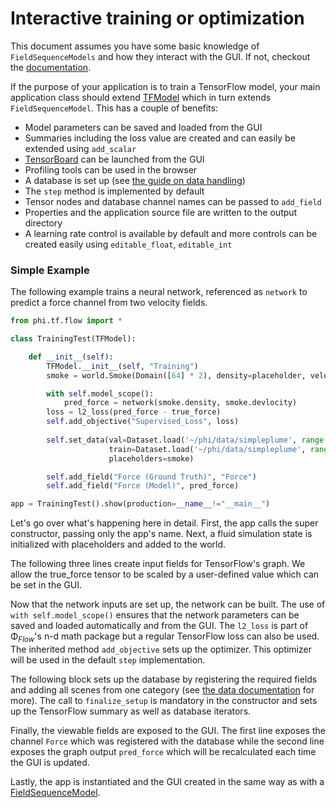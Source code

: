 # Interactive training or optimization

This document assumes you have some basic knowledge of `FieldSequenceModels` and how they interact with the GUI.
If not, checkout the [documentation](Browser_GUI.md).

If the purpose of your application is to train a TensorFlow model, your main application class should extend [TFModel](../phi/tf/model.py) which in turn extends `FieldSequenceModel`.
This has a couple of benefits:

- Model parameters can be saved and loaded from the GUI
- Summaries including the loss value are created and can easily be extended using `add_scalar`
- [TensorBoard](https://www.tensorflow.org/guide/summaries_and_tensorboard) can be launched from the GUI
- Profiling tools can be used in the browser
- A database is set up (see [the guide on data handling](Reading_and_Writing_Data.md))
- The `step` method is implemented by default
- Tensor nodes and database channel names can be passed to `add_field`
- Properties and the application source file are written to the output directory
- A learning rate control is available by default and more controls can be created easily using `editable_float`, `editable_int`

### Simple Example

The following example trains a neural network, referenced as `network` to predict a force channel from two velocity fields.

```python
from phi.tf.flow import *

class TrainingTest(TFModel):

    def __init__(self):
        TFModel.__init__(self, "Training")
        smoke = world.Smoke(Domain([64] * 2), density=placeholder, velocity=placeholder)

        with self.model_scope():
            pred_force = network(smoke.density, smoke.devlocity)
        loss = l2_loss(pred_force - true_force)
        self.add_objective("Supervised_Loss", loss)
        
        self.set_data(val=Dataset.load('~/phi/data/simpleplume', range(10)),
                      train=Dataset.load('~/phi/data/simpleplume', range(10,100)),
                      placeholders=smoke)

        self.add_field("Force (Ground Truth)", "Force")
        self.add_field("Force (Model)", pred_force)

app = TrainingTest().show(production=__name__!="__main__")
```

Let's go over what's happening here in detail.
First, the app calls the super constructor, passing only the app's name.
Next, a fluid simulation state is initialized with placeholders and added to the world.

The following three lines create input fields for TensorFlow's graph. We allow the true_force tensor to be scaled by a user-defined value which can be set in the GUI.

Now that the network inputs are set up, the network can be built. The use of `with self.model_scope()` ensures that the network parameters can be saved and loaded automatically and from the GUI.
The `l2_loss` is part of Φ<sub>*Flow*</sub>'s n-d math package but a regular TensorFlow loss can also be used.
The inherited method `add_objective` sets up the optimizer. This optimizer will be used in the default `step` implementation.

The following block sets up the database by registering the required fields and adding all scenes from one category (see [the data documentation](Reading_and_Writing_Data.md) for more).
The call to `finalize_setup` is mandatory in the constructor and sets up the TensorFlow summary as well as database iterators.

Finally, the viewable fields are exposed to the GUI. The first line exposes the channel `Force` which was registered with the database while the second line exposes the graph output `pred_force` which will be recalculated each time the GUI is updated.

Lastly, the app is instantiated and the GUI created in the same way as with a [FieldSequenceModel](../phi/model.py).


